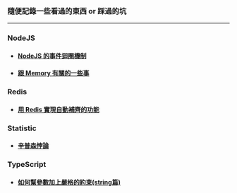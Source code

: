 ### 隨便記錄一些看過的東西 or 踩過的坑

---

### NodeJS

- #### [NodeJS 的事件迴圈機制](./nodejs/event-loop/note.md)

- #### [跟 Memory 有關的一些事](./nodejs/memory/note.md)

### Redis

- #### [用 Redis 實現自動補齊的功能](./redis/auto-complete/note.md)

### Statistic

- #### [辛普森悖論](./statistic/simpson-paradox/note.md)

### TypeScript

- #### [如何幫參數加上嚴格的約束(string篇)](./typescript/parameter-constraint/note.md)